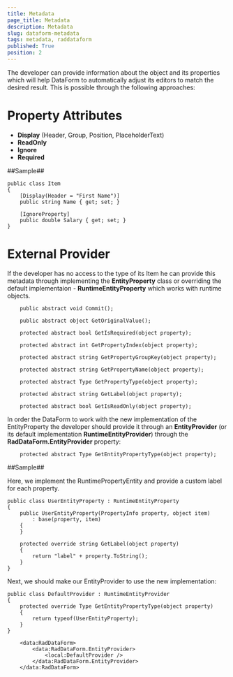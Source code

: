 ```yaml
---
title: Metadata
page_title: Metadata
description: Metadata
slug: dataform-metadata
tags: metadata, raddataform
published: True
position: 2
---
```


The developer can provide information about the object and its properties which will help DataForm to automatically adjust its editors to match the desired result. This is possible through the following approaches:

# Property Attributes

- **Display** (Header, Group, Position, PlaceholderText)
- **ReadOnly**
- **Ignore**
- **Required**

##Sample##

    public class Item
    {
        [Display(Header = "First Name")]
        public string Name { get; set; }
        
        [IgnoreProperty]
        public double Salary { get; set; }
    }

# External Provider

If the developer has no access to the type of its Item he can provide this metadata through implementing the **EntityProperty** class or overriding the default implementaion - **RuntimeEntityProperty** which works with runtime objects.

        public abstract void Commit();

        public abstract object GetOriginalValue();

        protected abstract bool GetIsRequired(object property);

        protected abstract int GetPropertyIndex(object property);

        protected abstract string GetPropertyGroupKey(object property);

        protected abstract string GetPropertyName(object property);

        protected abstract Type GetPropertyType(object property);

        protected abstract string GetLabel(object property);

        protected abstract bool GetIsReadOnly(object property);

In order the DataForm to work with the new implementation of the EntityProperty the developer should provide it through an **EntityProvider** (or its default implementation **RuntimeEntityProvider**) through the **RadDataForm.EntityProvider** property:

        protected abstract Type GetEntityPropertyType(object property);


##Sample##

Here, we implement the RuntimePropertyEntity and provide a custom label for each property.

    public class UserEntityProperty : RuntimeEntityProperty
    {
        public UserEntityProperty(PropertyInfo property, object item)
            : base(property, item)
        {
        }

        protected override string GetLabel(object property)
        {
            return "label" + property.ToString();
        }
    }

Next, we should make our EntityProvider to use the new implementation:

    public class DefaultProvider : RuntimeEntityProvider
    {
        protected override Type GetEntityPropertyType(object property)
        {
            return typeof(UserEntityProperty);
        }
    }

        <data:RadDataForm>
            <data:RadDataForm.EntityProvider>
                <local:DefaultProvider />
            </data:RadDataForm.EntityProvider>
        </data:RadDataForm>